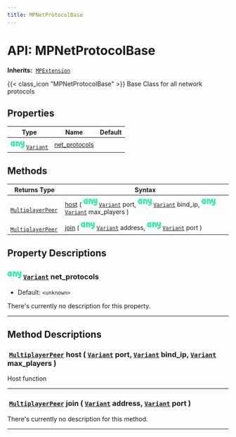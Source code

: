 ```yaml
---
title: MPNetProtocolBase
---
```

    
# API: MPNetProtocolBase

**Inherits:** <img src="/icons/MPExtension.svg" class="class-icon" alt=""> [`MPExtension`](/docs/api/MPExtension)

{{< class_icon "MPNetProtocolBase" >}} Base Class for all network protocols



## Properties

| Type | Name | Default |
|---|---|---|
|<img src="https://raw.githubusercontent.com/godotengine/godot/master/editor/icons/Variant.svg" class="class-icon" alt=""> [`Variant`](https://docs.godotengine.org/en/stable/classes/class_variant.html)|[net_protocols](/docs/api/MPNetProtocolBase#net_protocols)|<unknown>|


## Methods

| Returns Type | Syntax |
|---|---|
|<img src="https://raw.githubusercontent.com/godotengine/godot/master/editor/icons/MultiplayerPeer.svg" class="class-icon" alt=""> [`MultiplayerPeer`](https://docs.godotengine.org/en/stable/classes/class_multiplayerpeer.html)|[host](/docs/api/MPNetProtocolBase#host) ( <img src="https://raw.githubusercontent.com/godotengine/godot/master/editor/icons/Variant.svg" class="class-icon" alt=""> <a href="https://docs.godotengine.org/en/stable/classes/class_variant.html"><code>Variant</code></a> port, <img src="https://raw.githubusercontent.com/godotengine/godot/master/editor/icons/Variant.svg" class="class-icon" alt=""> <a href="https://docs.godotengine.org/en/stable/classes/class_variant.html"><code>Variant</code></a> bind_ip, <img src="https://raw.githubusercontent.com/godotengine/godot/master/editor/icons/Variant.svg" class="class-icon" alt=""> <a href="https://docs.godotengine.org/en/stable/classes/class_variant.html"><code>Variant</code></a> max_players )|
|<img src="https://raw.githubusercontent.com/godotengine/godot/master/editor/icons/MultiplayerPeer.svg" class="class-icon" alt=""> [`MultiplayerPeer`](https://docs.godotengine.org/en/stable/classes/class_multiplayerpeer.html)|[join](/docs/api/MPNetProtocolBase#join) ( <img src="https://raw.githubusercontent.com/godotengine/godot/master/editor/icons/Variant.svg" class="class-icon" alt=""> <a href="https://docs.godotengine.org/en/stable/classes/class_variant.html"><code>Variant</code></a> address, <img src="https://raw.githubusercontent.com/godotengine/godot/master/editor/icons/Variant.svg" class="class-icon" alt=""> <a href="https://docs.godotengine.org/en/stable/classes/class_variant.html"><code>Variant</code></a> port )|






## Property Descriptions

<h3 class="property-title" id="net_protocols"> <img src="https://raw.githubusercontent.com/godotengine/godot/master/editor/icons/Variant.svg" class="class-icon" alt=""> <a href="https://docs.godotengine.org/en/stable/classes/class_variant.html"><code>Variant</code></a> net_protocols </h3>

- Default: `<unknown>`



There's currently no description for this property.

---


## Method Descriptions

<h3 class="property-title" id="host"> <img src="https://raw.githubusercontent.com/godotengine/godot/master/editor/icons/MultiplayerPeer.svg" class="class-icon" alt=""> <a href="https://docs.godotengine.org/en/stable/classes/class_multiplayerpeer.html"><code>MultiplayerPeer</code></a> host ( <a href="https://docs.godotengine.org/en/stable/classes/class_variant.html"><code>Variant</code></a> <span class="method-arg">port</span>, <a href="https://docs.godotengine.org/en/stable/classes/class_variant.html"><code>Variant</code></a> <span class="method-arg">bind_ip</span>, <a href="https://docs.godotengine.org/en/stable/classes/class_variant.html"><code>Variant</code></a> <span class="method-arg">max_players</span> ) </h3>



Host function

---
<h3 class="property-title" id="join"> <img src="https://raw.githubusercontent.com/godotengine/godot/master/editor/icons/MultiplayerPeer.svg" class="class-icon" alt=""> <a href="https://docs.godotengine.org/en/stable/classes/class_multiplayerpeer.html"><code>MultiplayerPeer</code></a> join ( <a href="https://docs.godotengine.org/en/stable/classes/class_variant.html"><code>Variant</code></a> <span class="method-arg">address</span>, <a href="https://docs.godotengine.org/en/stable/classes/class_variant.html"><code>Variant</code></a> <span class="method-arg">port</span> ) </h3>



There's currently no description for this method.

---




